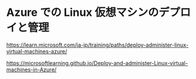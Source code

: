 # Azure での Linux 仮想マシンのデプロイと管理

https://learn.microsoft.com/ja-jp/training/paths/deploy-administer-linux-virtual-machines-azure/

https://microsoftlearning.github.io/Deploy-and-administer-Linux-virtual-machines-in-Azure/